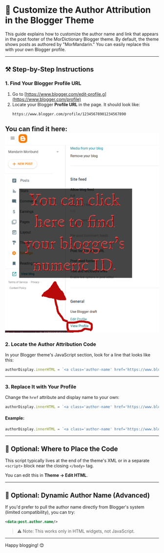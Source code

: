 # 👤 Customize the Author Attribution in the Blogger Theme

This guide explains how to customize the author name and link that appears in the post footer of the MorDictionary Blogger theme. By default, the theme shows posts as authored by "MorMandarin." You can easily replace this with your own Blogger profile.

---

## ⚒️ Step-by-Step Instructions

### 1. Find Your Blogger Profile URL

1. Go to [https://www.blogger.com/edit-profile.g](https://www.blogger.com/profile)
2. Locate your Blogger **Profile URL** in the page. It should look like:
   ```
   https://www.blogger.com/profile/12345678901234567890
   ```
You can find it here: ![Guide Screenshot: How to Find Your Blogger Numeric ID](Guide%20Screenshots/Guide%20Click%20Here%20to%20Find%20Your%20Bloggers%20Numeric%20ID.png)
---

### 2. Locate the Author Attribution Code

In your Blogger theme's JavaScript section, look for a line that looks like this:

```js
authorDisplay.innerHTML = `<a class='author-name' href='https://www.blogger.com/profile/01795026804926642553' rel='noopener noreferrer' target='_blank'>By: MorMandarin</a>`;
```

---

### 3. Replace It with Your Profile

Change the `href` attribute and display name to your own:

```js
authorDisplay.innerHTML = `<a class='author-name' href='https://www.blogger.com/profile/YOUR_PROFILE_ID' rel='noopener noreferrer' target='_blank'>By: YourName</a>`;
```

#### Example:

```js
authorDisplay.innerHTML = `<a class='author-name' href='https://www.blogger.com/profile/12345678909876543210' rel='noopener noreferrer' target='_blank'>By: Jane Doe</a>`;
```

---

## 🔧 Optional: Where to Place the Code

This script typically lives at the end of the theme's XML or in a separate `<script>` block near the closing `</body>` tag.

You can edit this in **Theme → Edit HTML**.

---

## 🕺 Optional: Dynamic Author Name (Advanced)

If you'd prefer to pull the author name directly from Blogger's system (limited compatibility), you can try:

```xml
<data:post.author.name/>
```

> ⚠️ Note: This works only in HTML widgets, not JavaScript.

---

Happy blogging! 😊

